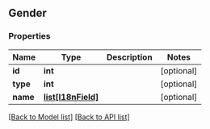 ## Gender

### Properties
Name | Type | Description | Notes
------------ | ------------- | ------------- | -------------
**id** | **int** |  | [optional] 
**type** | **int** |  | [optional] 
**name** | [**list[I18nField]**](#I18nField) |  | [optional] 

[[Back to Model list]](#documentation-for-models) [[Back to API list]](#documentation-for-api-endpoints)


